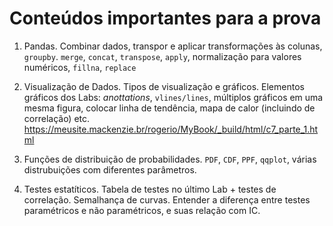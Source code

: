 # Conteúdos importantes para a prova

1. Pandas. Combinar dados, transpor e aplicar transformações às colunas, `groupby`.
`merge`, `concat`, `transpose`, `apply`, normalização para valores numéricos, `fillna`, `replace`

2. Visualização de Dados. Tipos de visualização e gráficos. Elementos gráficos dos Labs:
*anottations*, `vlines/lines`, múltiplos gráficos em uma mesma figura, colocar linha de tendência,
mapa de calor (incluindo de correlação) etc. https://meusite.mackenzie.br/rogerio/MyBook/_build/html/c7_parte_1.html

3. Funções de distribuição de probabilidades. `PDF`, `CDF`, `PPF`, `qqplot`, várias distrubuições 
com diferentes parâmetros.

4. Testes estatíticos. Tabela de testes no último Lab + testes de correlação. Semalhança de curvas.
Entender a diferença entre testes paramétricos e não paramétricos, e suas relação com IC.






